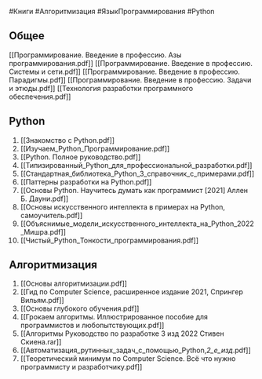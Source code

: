 #Книги #Алгоритмизация #ЯзыкПрограммирования #Python 

## Общее

[[Программирование. Введение в профессию. Азы программирования.pdf]]
[[Программирование. Введение в профессию. Системы и сети.pdf]]
[[Программирование. Введение в профессию. Парадигмы.pdf]]
[[Программирование. Введение в профессию. Задачи и этюды.pdf]]
[[Технология разработки программного обеспечения.pdf]]
## Python

1. [[Знакомство с Python.pdf]]
2. [[Изучаем_Python_Программирование.pdf]]
3. [[Python. Полное руководство.pdf]]
4. [[Типизированный_Python_для_профессиональной_разработки.pdf]]
5. [[Стандартная_библиотека_Python_3_справочник_с_примерами.pdf]]
6. [[Паттерны разработки на Python.pdf]]
7. [[Основы Python. Научитесь думать как программист [2021] Аллен Б. Дауни.pdf]]
8. [[Основы искусственного интеллекта в примерах на Python, самоучитель.pdf]]
9. [[Объяснимые_модели_искусственного_интеллекта_на_Python_2022_Мишра.pdf]]
10. [[Чистый_Python_Тонкости_программирования.pdf]]
## Алгоритмизация

1. [[Основы алгоритмизации.pdf]]
2. [[Гид по Computer Science, расширенное издание 2021, Спрингер Вильям.pdf]]
3. [[Основы глубокого обучения.pdf]]
4. [[Грокаем алгоритмы. Иллюстрированное пособие для программистов и любопытствующих.pdf]]
5. [[Алгоритмы Руководство по разработке 3 изд 2022 Стивен Скиена.rar]]
6. [[Автоматизация_рутинных_задач_с_помощью_Python,_2_е_изд_.pdf]]
7. [[Теоретический минимум по Computer Science. Всё что нужно программисту и разработчику.pdf]]